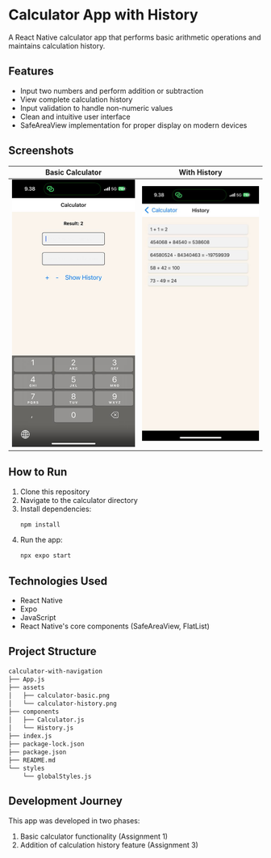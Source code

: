 <!-- assignments\assignment-01-and-03-calculator\README.md -->

# Calculator App with History

A React Native calculator app that performs basic arithmetic operations and maintains calculation history.

## Features

- Input two numbers and perform addition or subtraction
- View complete calculation history
- Input validation to handle non-numeric values
- Clean and intuitive user interface
- SafeAreaView implementation for proper display on modern devices

## Screenshots

| Basic Calculator                                 | With History                                         |
| ------------------------------------------------ | ---------------------------------------------------- |
| ![Basic Calculator](assets/calculator-basic.png) | ![Calculator History](assets/calculator-history.png) |

## How to Run

1. Clone this repository
2. Navigate to the calculator directory
3. Install dependencies:
   ```bash
   npm install
   ```
4. Run the app:
   ```bash
   npx expo start
   ```

## Technologies Used

- React Native
- Expo
- JavaScript
- React Native's core components (SafeAreaView, FlatList)

## Project Structure

```
calculator-with-navigation
├── App.js
├── assets
│   ├── calculator-basic.png
│   └── calculator-history.png
├── components
│   ├── Calculator.js
│   └── History.js
├── index.js
├── package-lock.json
├── package.json
├── README.md
└── styles
    └── globalStyles.js
```

## Development Journey

This app was developed in two phases:

1. Basic calculator functionality (Assignment 1)
2. Addition of calculation history feature (Assignment 3)
